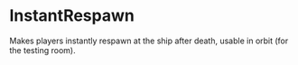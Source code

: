 # InstantRespawn
Makes players instantly respawn at the ship after death, usable in orbit (for the testing room).

